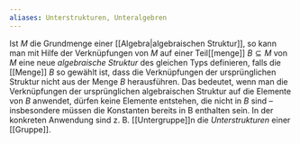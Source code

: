 ```yaml
---
aliases: Unterstrukturen, Unteralgebren
---
```

Ist $M$ die Grundmenge einer [[Algebra|algebraischen Struktur]], so kann man mit Hilfe der Verknüpfungen von $M$ auf einer Teil[[menge]] $B ⊆ M$ von $M$ eine neue *algebraische Struktur* des gleichen Typs definieren, falls die [[Menge]] $B$ so gewählt ist, dass die Verknüpfungen der ursprünglichen Struktur nicht aus der Menge $B$ herausführen. Das bedeutet, wenn man die Verknüpfungen der ursprünglichen algebraischen Struktur auf die Elemente von $B$ anwendet, dürfen keine Elemente entstehen, die nicht in $B$ sind – insbesondere müssen die Konstanten bereits in B enthalten sein. In der konkreten Anwendung sind z. B. [[Untergruppe]]n die *Unterstrukturen* einer [[Gruppe]].

